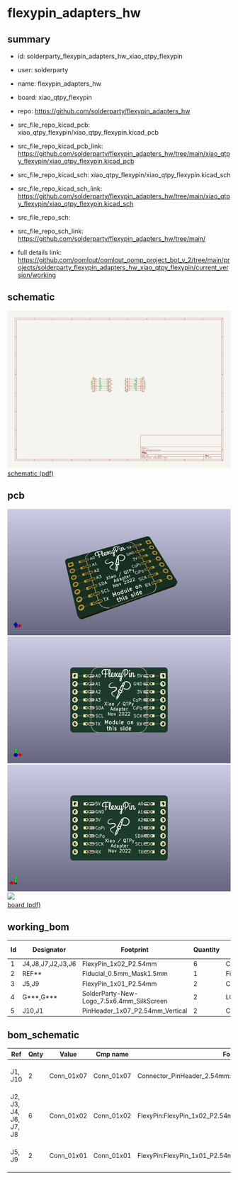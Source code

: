 # flexypin_adapters_hw
 
## summary 
* id: solderparty_flexypin_adapters_hw_xiao_qtpy_flexypin
* user: solderparty
* name: flexypin_adapters_hw
* board: xiao_qtpy_flexypin
* repo: https://github.com/solderparty/flexypin_adapters_hw
* src_file_repo_kicad_pcb: xiao_qtpy_flexypin/xiao_qtpy_flexypin.kicad_pcb
* src_file_repo_kicad_pcb_link: https://github.com/solderparty/flexypin_adapters_hw/tree/main/xiao_qtpy_flexypin/xiao_qtpy_flexypin.kicad_pcb
* src_file_repo_kicad_sch: xiao_qtpy_flexypin/xiao_qtpy_flexypin.kicad_sch
* src_file_repo_kicad_sch_link: https://github.com/solderparty/flexypin_adapters_hw/tree/main/xiao_qtpy_flexypin/xiao_qtpy_flexypin.kicad_sch

* src_file_repo_sch: 
* src_file_repo_sch_link: https://github.com/solderparty/flexypin_adapters_hw/tree/main/
* full details link: https://github.com/oomlout/oomlout_oomp_project_bot_v_2/tree/main/projects/solderparty_flexypin_adapters_hw_xiao_qtpy_flexypin/current_version/working  

## schematic  
![](working_schematic_600.png)  
[schematic (pdf)](working_schematic.pdf) 






















## pcb  
![](working_3d_600.png) 
![](working_3d_front_600.png)  
![](working_3d_back_600.png)  
![](working_600.png)  
[board (pdf)](working.pdf)  

## working_bom
| Id | Designator | Footprint | Quantity | Designation | Supplier and ref |  | None | 
| --- | --- | --- | --- | --- | --- | --- | --- | 
| 1 | J4,J8,J7,J2,J3,J6 | FlexyPin_1x02_P2.54mm | 6 | Conn_01x02 |  |  | [''] | 
| 2 | REF** | Fiducial_0.5mm_Mask1.5mm | 1 | Fiducial_0.5mm_Mask1.5mm |  |  | [''] | 
| 3 | J5,J9 | FlexyPin_1x01_P2.54mm | 2 | Conn_01x01 |  |  | [''] | 
| 4 | G***,G*** | SolderParty-New-Logo_7.5x6.4mm_SilkScreen | 2 | LOGO |  |  | [''] | 
| 5 | J10,J1 | PinHeader_1x07_P2.54mm_Vertical | 2 | Conn_01x07 |  |  | [''] | 


## bom_schematic
| Ref | Qnty | Value | Cmp name | Footprint | Description | Vendor | DNP | 
| --- | --- | --- | --- | --- | --- | --- | --- | 
| J1, J10 | 2 | Conn_01x07 | Conn_01x07 | Connector_PinHeader_2.54mm:PinHeader_1x07_P2.54mm_Vertical | Generic connector, single row, 01x07, script generated (kicad-library-utils/schlib/autogen/connector/) |  |  | 
| J2, J3, J4, J6, J7, J8 | 6 | Conn_01x02 | Conn_01x02 | FlexyPin:FlexyPin_1x02_P2.54mm | Generic connector, single row, 01x02, script generated (kicad-library-utils/schlib/autogen/connector/) |  |  | 
| J5, J9 | 2 | Conn_01x01 | Conn_01x01 | FlexyPin:FlexyPin_1x01_P2.54mm | Generic connector, single row, 01x01, script generated (kicad-library-utils/schlib/autogen/connector/) |  |  | 



